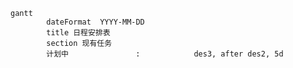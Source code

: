 
```mermaid
gantt
        dateFormat  YYYY-MM-DD
        title 日程安排表
        section 现有任务
        计划中               :            des3, after des2, 5d
```
<!--stackedit_data:
eyJoaXN0b3J5IjpbLTE2OTkyNzM5MDMsMTc4MDg0MDU1Myw1Nj
Y3MzQ3NzJdfQ==
-->